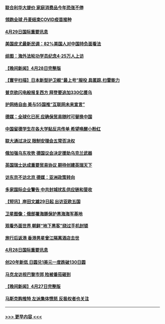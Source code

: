 #### [联合利华大提价 家庭消费品今年恐涨不停](../pages/prog202/a103413289.md?t=04292101) 
#### [领跑全球 丹麦结束COVID疫苗接种](../pages/prog202/a103413270.md?t=04292101) 
#### [4月29日国际重要讯息](../pages/prog202/a103413274.md?t=04292101) 
#### [美国皮尤最新民调：82%美国人对中国持负面看法](../pages/prog202/a103413248.md?t=04292101) 
#### [组图：海外法轮功学员纪念4‧25万人上访](../pages/prog202/a103413180.md?t=04292101) 
#### [【晚间新闻】4月28日完整版](../pages/prog202/a103413038.md?t=04292101) 
#### [【寰宇扫描】日本新型护卫舰“最上号”服役 具匿踪.扫雷能力](../pages/prog202/a103412814.md?t=04292101) 
#### [普京欲闪电般报复西方 拜登要追加330亿援乌](../pages/prog202/a103412877.md?t=04292101) 
#### [护网络自由 美与55国推“互联网未来宣言”](../pages/prog202/a103412841.md?t=04292101) 
#### [德媒：全球化已死 应确保贸易随时可替换中国](../pages/prog202/a103412798.md?t=04292101) 
#### [中国留德学生在各大学贴反共传单 希望唤醒小粉红](../pages/prog202/a103412796.md?t=04292101) 
#### [联大通过决议 限制安理会五常否决权](../pages/prog202/a103412649.md?t=04292101) 
#### [俄加强乌东攻势 德国议会决定援助乌克兰武器](../pages/prog202/a103412626.md?t=04292101) 
#### [英国瑞士达成重要贸易协议 期待创建英瑞天下](../pages/prog202/a103412677.md?t=04292101) 
#### [访东京不访北京  德媒：亚洲政策转向](../pages/prog202/a103412515.md?t=04292101) 
#### [多家国际企业警告 中共封城扰乱供应链和营收](../pages/prog202/a103412512.md?t=04292101) 
#### [【短讯】岸田文雄29日起 出访亚欧五国](../pages/prog202/a103412574.md?t=04292101) 
#### [卫星图像：俄部署海豚保护黑海海军基地](../pages/prog202/a103412424.md?t=04292101) 
#### [观看外面世界 朝鲜“地下黑客”绕过手机封锁](../pages/prog202/a103412416.md?t=04292101) 
#### [旅行后返港 香港男星曾江隔离酒店去世](../pages/prog202/a103412404.md?t=04292101) 
#### [4月28日国际重要讯息](../pages/prog202/a103412316.md?t=04292101) 
#### [创20年新低 日圆兑1美元一度跌破130日圆](../pages/prog202/a103412263.md?t=04292101) 
#### [马克龙访视巴黎市郊 险被番茄砸到](../pages/prog202/a103412180.md?t=04292101) 
#### [【晚间新闻】4月27日完整版](../pages/prog202/a103412077.md?t=04292101) 
#### [马斯克购推特 左派集体愤怒 反极权者也关注](../pages/prog202/a103412005.md?t=04292101) 

----
#### [ >>> 更早内容 <<< ](../indexes/prog202-earlier.md)
